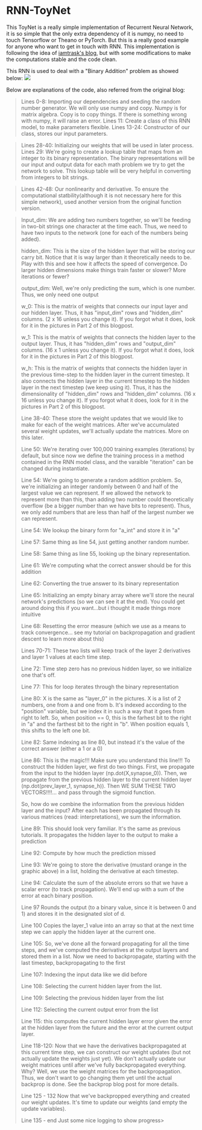 RNN-ToyNet
=========================

This ToyNet is a really simple implementation of Recurrent Neural Network, it is so simple that the only extra dependency of it is numpy, no need to touch Tensorflow or Theano or PyTorch. But this is a really good example for anyone who want to get in touch with RNN. This implementation is following the idea of [iamtrask's blog](http://iamtrask.github.io/2015/11/15/anyone-can-code-lstm/), but with some modifications to make the computations stable and the code clean.

This RNN is used to deal with a "Binary Addition" problem as showed below:
<img src="binary_addition.png">

Below are explanations of the code, also referred from the original blog:

>Lines 0-8: Importing our dependencies and seeding the random number generator. We will only use numpy and copy. Numpy is for matrix algebra. Copy is to copy things. If there is something wrong with numpy, it will raise an error.
>Lines 11: Create a class of this RNN model, to make parameters flexible.
>Lines 13-24: Constructor of our class, stores our input parameters.

>Lines 28-40: Initializing our weights that will be used in later process.
>Lines 29: We're going to create a lookup table that maps from an integer to its binary representation. The binary representations will be our input and output data for each math problem we try to get the network to solve. This lookup table will be very helpful in converting from integers to bit strings.

>Lines 42-48: Our nonlinearity and derivative. To ensure the computational statbility(although it is not necessary here for this simple network), used another version from the original function version.

>Input_dim: We are adding two numbers together, so we'll be feeding in two-bit strings one character at the time each. Thus, we need to have two inputs to the network (one for each of the numbers being added).
>
>hidden_dim: This is the size of the hidden layer that will be storing our carry bit. Notice that it is way larger than it theoretically needs to be. Play with this and see how it affects the speed of convergence. Do larger hidden dimensions make things train faster or slower? More iterations or fewer?
>
>output_dim: Well, we're only predicting the sum, which is one number. Thus, we only need one output
>
>w_0: This is the matrix of weights that connects our input layer and our hidden layer. Thus, it has "input_dim" rows and "hidden_dim" columns. (2 x 16 unless you change it). If you forgot what it does, look for it in the pictures in Part 2 of this blogpost.
>
>w_1: This is the matrix of weights that connects the hidden layer to the output layer. Thus, it has "hidden_dim" rows and "output_dim" columns. (16 x 1 unless you change it). If you forgot what it does, look for it in the pictures in Part 2 of this blogpost.
>
>w_h: This is the matrix of weights that connects the hidden layer in the previous time-step to the hidden layer in the current timestep. It also connects the hidden layer in the current timestep to the hidden layer in the next timestep (we keep using it). Thus, it has the dimensionality of "hidden_dim" rows and "hidden_dim" columns. (16 x 16 unless you change it). If you forgot what it does, look for it in the pictures in Part 2 of this blogpost.
>
>Line 38-40: These store the weight updates that we would like to make for each of the weight matrices. After we've accumulated several weight updates, we'll actually update the matrices. More on this later.
>
>Line 50: We're iterating over 100,000 training examples (iterations) by default, but since now we define the training process in a method contained in the RNN model class, and the varaible "iteration" can be changed during instantiate.
>
>Line 54: We're going to generate a random addition problem. So, we're initializing an integer randomly between 0 and half of the largest value we can represent. If we allowed the network to represent more than this, than adding two number could theoretically overflow (be a bigger number than we have bits to represent). Thus, we only add numbers that are less than half of the largest number we can represent.
>
>Line 54: We lookup the binary form for "a_int" and store it in "a"
>
>Line 57: Same thing as line 54, just getting another random number.
>
>Line 58: Same thing as line 55, looking up the binary representation.
>
>Line 61: We're computing what the correct answer should be for this addition
>
>Line 62: Converting the true answer to its binary representation
>
>Line 65: Initializing an empty binary array where we'll store the neural network's predictions (so we can see it at the end). You could get around doing this if you want...but i thought it made things more intuitive
>
>Line 68: Resetting the error measure (which we use as a means to track convergence... see my tutorial on backpropagation and gradient descent to learn more about this)
>
>Lines 70-71: These two lists will keep track of the layer 2 derivatives and layer 1 values at each time step.
>
>Line 72: Time step zero has no previous hidden layer, so we initialize one that's off.
>
>Line 77: This for loop iterates through the binary representation
>
>Line 80: X is the same as "layer_0" in the pictures. X is a list of 2 numbers, one from a and one from b. It's indexed according to the "position" variable, but we index it in such a way that it goes from right to left. So, when position == 0, this is the farhest bit to the right in "a" and the farthest bit to the right in "b". When position equals 1, this shifts to the left one bit.
>
>Line 82: Same indexing as line 80, but instead it's the value of the correct answer (either a 1 or a 0)
>
>Line 86: This is the magic!!! Make sure you understand this line!!! To construct the hidden layer, we first do two things. First, we propagate from the input to the hidden layer (np.dot(X,synapse_0)). Then, we propagate from the previous hidden layer to the current hidden layer (np.dot(prev_layer_1, synapse_h)). Then WE SUM THESE TWO VECTORS!!!!... and pass through the sigmoid function.
>
>So, how do we combine the information from the previous hidden layer and the input? After each has been propagated through its various matrices (read: interpretations), we sum the information.
>
>Line 89: This should look very familiar. It's the same as previous tutorials. It propagates the hidden layer to the output to make a prediction
>
>Line 92: Compute by how much the prediction missed
>
>Line 93: We're going to store the derivative (mustard orange in the graphic above) in a list, holding the derivative at each timestep.
>
>Line 94: Calculate the sum of the absolute errors so that we have a scalar error (to track propagation). We'll end up with a sum of the error at each binary position.
>
>Line 97 Rounds the output (to a binary value, since it is between 0 and 1) and stores it in the designated slot of d.
>
>Line 100 Copies the layer_1 value into an array so that at the next time step we can apply the hidden layer at the current one.
>
>Line 105: So, we've done all the forward propagating for all the time steps, and we've computed the derivatives at the output layers and stored them in a list. Now we need to backpropagate, starting with the last timestep, backpropagating to the first
>
>Line 107: Indexing the input data like we did before
>
>Line 108: Selecting the current hidden layer from the list.
>
>Line 109: Selecting the previous hidden layer from the list
>
>Line 112: Selecting the current output error from the list
>
>Line 115: this computes the current hidden layer error given the error at the hidden layer from the future and the error at the current output layer.
>
>Line 118-120: Now that we have the derivatives backpropagated at this current time step, we can construct our weight updates (but not actually update the weights just yet). We don't actually update our weight matrices until after we've fully backpropagated everything. Why? Well, we use the weight matrices for the backpropagation. Thus, we don't want to go changing them yet until the actual backprop is done. See the backprop blog post for more details.
>
>Line 125 - 132 Now that we've backpropped everything and created our weight updates. It's time to update our weights (and empty the update variables).
>
>Line 135 - end Just some nice logging to show progress>
